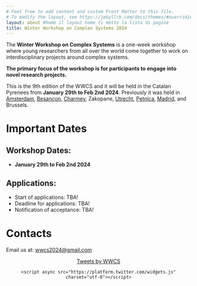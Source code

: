 ```yaml
---
# Feel free to add content and custom Front Matter to this file.
# To modify the layout, see https://jekyllrb.com/docs/themes/#overriding-theme-defaults
layout: about #home il layout home ti mette la lista di pagine
title: Winter Workshop on Complex Systems 2024
---
```


The **Winter Workshop on Complex Systems** is a one-week workshop where young researchers from all over the world come together to work on interdisciplinary projects around complex systems.

**The primary focus of the workshop is for participants to engage into novel research projects.**

This is the 9th edition of the WWCS and it will be held in the Catalan Pyrenees from **January 29th to Feb 2nd 2024**. Previously it was held in [Amsterdam](https://wwcs2023.github.io/), [Besançon](https://wwcs2022.github.io/), [Charmey](https://wwcs2020.github.io/), Zakopane, [Utrecht](https://wwcs2018.github.io/), [Petnica](https://wwcs2017ed.wixsite.com/wwcs), [Madrid](http://wwcs2016.altervista.org/wwcswordyversion/?doing_wp_cron=1557075926.8519909381866455078125), and Brussels.

# Important Dates

## Workshop Dates:

-   **January 29th to Feb 2nd 2024**

## Applications:

-   Start of applications: TBA!
-   Deadline for applications: TBA!
-   Notification of acceptance: TBA!

# Contacts

Email us at: [wwcs2024\@gmail.com](mailto:wwcs2024@gmail.com) <!-- Twitter: "@winter_complex" -->

<center>

<a class="twitter-timeline" data-width="300" data-height="550" href="https://twitter.com/winter_complex">Tweets by WWCS</a>

```{=html}
<script async src="https://platform.twitter.com/widgets.js" charset="utf-8"></script>
```
</center>
